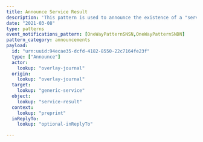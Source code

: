 ```yaml
---
title: Announce Service Result
description: 'This pattern is used to announce the existence of a "service result", referencing (in `context`) the resource to which the service result pertains'
date: "2021-03-08"
type: patterns
event_notifications_pattern: [OneWayPatternSNSN,OneWayPatternSNDN]
pattern_category: announcements
payload:
  id: "urn:uuid:94ecae35-dcfd-4182-8550-22c7164fe23f"
  type: ["Announce"]
  actor:
    lookup: "overlay-journal"
  origin:
    lookup: "overlay-journal"
  target:
    lookup: "generic-service"
  object:
    lookup: "service-result"
  context:
    lookup: "preprint"
  inReplyTo:
    lookup: "optional-inReplyTo"

---
```



